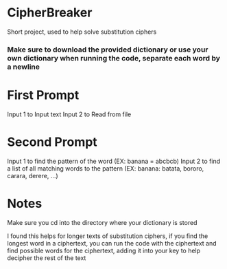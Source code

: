 # CipherBreaker
Short project, used to help solve substitution ciphers

### Make sure to download the provided dictionary or use your own dictionary when running the code, separate each word by a newline ###

# First Prompt #
Input 1 to Input text
Input 2 to Read from file

# Second Prompt #
Input 1 to find the pattern of the word (EX: banana = abcbcb)
Input 2 to find a list of all matching words to the pattern (EX: banana: batata, bororo, carara, derere, ...)

# Notes #
Make sure you cd into the directory where your dictionary is stored 

I found this helps for longer texts of substitution ciphers, if you find the longest word in a ciphertext, you can run the code with the ciphertext
and find possible words for the ciphertext, adding it into your key to help decipher the rest of the text
